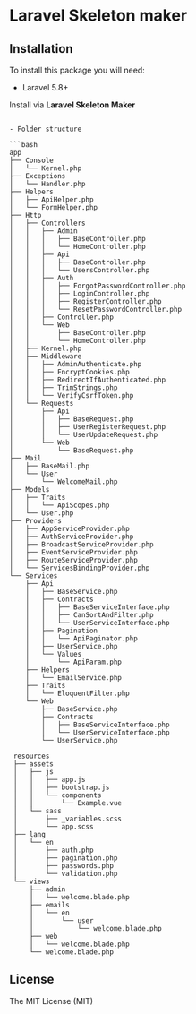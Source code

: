# Laravel Skeleton maker

## Installation

To install this package you will need:

* Laravel 5.8+

Install via **Laravel Skeleton Maker**

```

- Folder structure

```bash
app
├── Console
│   └── Kernel.php
├── Exceptions
│   └── Handler.php
├── Helpers
│   ├── ApiHelper.php
│   └── FormHelper.php
├── Http
│   ├── Controllers
│   │   ├── Admin
│   │   │   ├── BaseController.php
│   │   │   └── HomeController.php
│   │   ├── Api
│   │   │   ├── BaseController.php
│   │   │   └── UsersController.php
│   │   ├── Auth
│   │   │   ├── ForgotPasswordController.php
│   │   │   ├── LoginController.php
│   │   │   ├── RegisterController.php
│   │   │   └── ResetPasswordController.php
│   │   ├── Controller.php
│   │   └── Web
│   │       ├── BaseController.php
│   │       └── HomeController.php
│   ├── Kernel.php
│   ├── Middleware
│   │   ├── AdminAuthenticate.php
│   │   ├── EncryptCookies.php
│   │   ├── RedirectIfAuthenticated.php
│   │   ├── TrimStrings.php
│   │   └── VerifyCsrfToken.php
│   └── Requests
│       ├── Api
│       │   ├── BaseRequest.php
│       │   ├── UserRegisterRequest.php
│       │   └── UserUpdateRequest.php
│       └── Web
│           └── BaseRequest.php
├── Mail
│   ├── BaseMail.php
│   └── User
│       └── WelcomeMail.php
├── Models
│   ├── Traits
│   │   └── ApiScopes.php
│   └── User.php
├── Providers
│   ├── AppServiceProvider.php
│   ├── AuthServiceProvider.php
│   ├── BroadcastServiceProvider.php
│   ├── EventServiceProvider.php
│   ├── RouteServiceProvider.php
│   └── ServicesBindingProvider.php
└── Services
    ├── Api
    │   ├── BaseService.php
    │   ├── Contracts
    │   │   ├── BaseServiceInterface.php
    │   │   ├── CanSortAndFilter.php
    │   │   └── UserServiceInterface.php
    │   ├── Pagination
    │   │   └── ApiPaginator.php
    │   ├── UserService.php
    │   └── Values
    │       └── ApiParam.php
    ├── Helpers
    │   └── EmailService.php
    ├── Traits
    │   └── EloquentFilter.php
    └── Web
        ├── BaseService.php
        ├── Contracts
        │   ├── BaseServiceInterface.php
        │   └── UserServiceInterface.php
        └── UserService.php
 
 resources
 ├── assets
 │   ├── js
 │   │   ├── app.js
 │   │   ├── bootstrap.js
 │   │   └── components
 │   │       └── Example.vue
 │   └── sass
 │       ├── _variables.scss
 │       └── app.scss
 ├── lang
 │   └── en
 │       ├── auth.php
 │       ├── pagination.php
 │       ├── passwords.php
 │       └── validation.php
 └── views
     ├── admin
     │   └── welcome.blade.php
     ├── emails
     │   └── en
     │       └── user
     │           └── welcome.blade.php
     ├── web
     │   └── welcome.blade.php
     └── welcome.blade.php
```
      
## License

The MIT License (MIT)